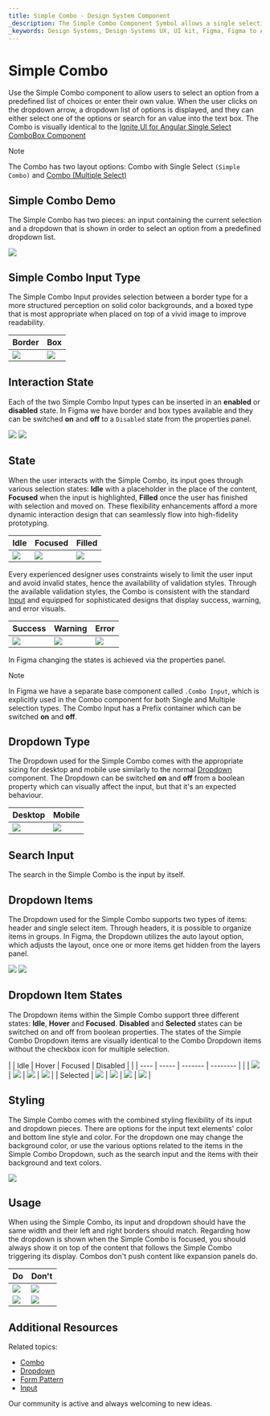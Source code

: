 ```yaml
---
title: Simple Combo - Design System Component
_description: The Simple Combo Component Symbol allows a single selection of an item from a collection.
_keywords: Design Systems, Design Systems UX, UI kit, Figma, Figma to Angular, Export code from Figma, Figma to HTML, Figma UI kits, Sketch, Ignite UI for Angular, Sketch to Angular, Angular, Angular Design System, Export code from Sketch, Design Kits for Angular, Sketch HTML, Sketch to HTML, Sketch UI kits, Adobe XD, Adobe XD to Angular, Export code from Adobe XD, Adobe XD to HTML, Adobe XD UI kits
---
```


# Simple Combo

Use the Simple Combo component to allow users to select an option from a predefined list of choices or enter their own value. When the user clicks on the dropdown arrow, a dropdown list of options is displayed, and they can either select one of the options or search for an value into the text box. The Combo is visually identical to the [ Ignite UI for Angular Single Select ComboBox Component](https://www.infragistics.com/products/ignite-ui-angular/angular/components/simple-combo.html)

> [!Note]
> The Combo has two layout options: Combo with Single Select `(Simple Combo)` and [Combo (Multiple Select) ](combo.md)

## Simple Combo Demo

The Simple Combo has two pieces: an input containing the current selection and a dropdown that is shown in order to select an option from a predefined dropdown list.

<img class="responsive-img" src="../images/simple-combo_demo.png" srcset="../images/simple-combo_demo@2x.png 2x" />

## Simple Combo Input Type

The Simple Combo Input provides selection between a border type for a more structured perception on solid color backgrounds, and a boxed type that is most appropriate when placed on top of a vivid image to improve readability.

| Border | Box |
| ------- | ------- |
| <img class="responsive-img" src="../images/simple-combo_border.png" srcset="../images/simple-combo_border@2x.png 2x" /> | <img class="responsive-img" src="../images/simple-combo_box.png" srcset="../images/simple-combo_box@2x.png 2x" /> |

## Interaction State

Each of the two Simple Combo Input types can be inserted in an **enabled** or **disabled** state. In Figma we have border and box types available and they can be switched **on** and **off** to a `Disabled` state from the properties panel.

<img class="responsive-img" src="../images/combo_enabled.png" srcset="../images/simple-combo_enabled@2x.png 2x" />
<img class="responsive-img" src="../images/combo_disabled.png" srcset="../images/simple-combo_disabled@2x.png 2x" />

## State

When the user interacts with the Simple Combo, its input goes through various selection states: **Idle** with a placeholder in the place of the content, **Focused** when the input is highlighted, **Filled** once the user has finished with selection and moved on. These flexibility enhancements afford a more dynamic interaction design that can seamlessly flow into high-fidelity prototyping.

| Idle | Focused | Filled | 
| ------- | ------- | ------- |
| <img class="responsive-img" src="../images/simple-combo_idle.png" srcset="../images/simple-combo_idle@2x.png 2x" /> | <img class="responsive-img" src="../images/simple-combo_focused.png" srcset="../images/simple-combo_focused@2x.png 2x" /> | <img class="responsive-img" src="../images/simple-combo_filled.png" srcset="../images/simple-combo_filled@2x.png 2x" /> |

Every experienced designer uses constraints wisely to limit the user input and avoid invalid states, hence the availability of validation styles. Through the available validation styles, the Combo is consistent with the standard [Input](input.md) and equipped for sophisticated designs that display success, warning, and error visuals.

| Success | Warning | Error | 
| ------- | ------- | ------- |
| <img class="responsive-img" src="../images/simple-combo_success.png" srcset="../images/simple-combo_success@2x.png 2x" /> | <img class="responsive-img" src="../images/simple-combo_warning.png" srcset="../images/simple-combo_warning@2x.png 2x" /> | <img class="responsive-img" src="../images/simple-combo_error.png" srcset="../images/simple-combo_error@2x.png 2x" /> |

In Figma changing the states is achieved via the properties panel.

> [!Note]
> In Figma we have a separate base component called `.Combo Input`, which is explicitly used in the Combo component for both Single and Multiple selection types. The Combo Input has a Prefix container which can be switched **on** and **off**.

## Dropdown Type

The Dropdown used for the Simple Combo comes with the appropriate sizing for desktop and mobile use similarly to the normal [Dropdown](dropdown.md) component. The Dropdown can be switched **on** and **off** from a boolean property which can visually affect the input, but that it's an expected behaviour.

| Desktop | Mobile |
| ------- | ------- |
| <img class="responsive-img" src="../images/simple-combo_desktop.png" srcset="../images/simple-combo_desktop@2x.png 2x" /> | <img class="responsive-img" src="../images/simple-combo_mobile.png" srcset="../images/simple-combo_mobile@2x.png 2x" /> |

## Search Input

The search in the Simple Combo is the input by itself.

## Dropdown Items

The Dropdown used for the Simple Combo supports two types of items: header and single select item. Through headers, it is possible to organize items in groups. In Figma, the Dropdown utilizes the auto layout option, which adjusts the layout, once one or more items get hidden from the layers panel.

<img class="responsive-img" src="../images/simple-combo_header.png" srcset="../images/simple-combo_header@2x.png 2x" />
<img class="responsive-img" src="../images/simple-combo_item.png" srcset="../images/simple-combo_item@2x.png 2x" />

## Dropdown Item States

The Dropdown items within the Simple Combo support three different states: **Idle**, **Hover** and **Focused**. **Disabled** and **Selected** states can be switched on and off from boolean properties. The states of the Simple Combo Dropdown items are visually identical to the Combo Dropdown items without the checkbox icon for multiple selection.

|  | Idle | Hover | Focused | Disabled |
|  | ---- | ----- | ------- | -------- |
|  | <img class="responsive-img" src="../images/simple-combo_item_idle.png" srcset="../images/simple-combo_item_idle@2x.png 2x" /> | <img class="responsive-img" src="../images/simple-combo_item_hover.png" srcset="../images/simple-combo_item_hover@2x.png 2x" /> | <img class="responsive-img" src="../images/simple-combo_item_focused.png" srcset="../images/simple-combo_item_focused@2x.png 2x" /> | <img class="responsive-img" src="../images/simple-combo_item_idle-disabled.png" srcset="../images/simple-combo_item_idle-disabled@2x.png 2x" /> |
| Selected | <img class="responsive-img" src="../images/simple-combo_item_idle-selected.png" srcset="../images/simple-combo_item_idle-selected@2x.png 2x" /> | <img class="responsive-img" src="../images/simple-combo_item_hover-selected.png" srcset="../images/simple-combo_item_hover-selected@2x.png 2x" /> | <img class="responsive-img" src="../images/simple-combo_item_focused-selected.png" srcset="../images/simple-combo_item_focused-selected@2x.png 2x" /> | <img class="responsive-img" src="../images/simple-combo_item_selected-disabled.png" srcset="../images/simple-combo_item_selected-disabled@2x.png 2x" /> |

## Styling

The Simple Combo comes with the combined styling flexibility of its input and dropdown pieces. There are options for the input text elements' color and bottom line style and color. For the dropdown one may change the background color, or use the various options related to the items in the Simple Combo Dropdown, such as the search input and the items with their background and text colors.

<img class="responsive-img" src="../images/simple-combo_styling.png" srcset="../images/simple-combo_styling@2x.png 2x" />

## Usage

When using the Simple Combo, its input and dropdown should have the same width and their left and right borders should match. Regarding how the dropdown is shown when the Simple Combo is focused, you should always show it on top of the content that follows the Simple Combo triggering its display. Combos don't push content like expansion panels do.

| Do                                                                           | Don't                                                                            |
| ---------------------------------------------------------------------------- | -------------------------------------------------------------------------------- |
| <img class="responsive-img" src="../images/simple-combo_do1.png" srcset="../images/simple-combo_do1@2x.png 2x" /> | <img class="responsive-img" src="../images/simple-combo_dont1.png" srcset="../images/simple-combo_dont1@2x.png 2x" /> |
| <img class="responsive-img" src="../images/simple-combo_do2.png" srcset="../images/simple-combo_do2@2x.png 2x" /> | <img class="responsive-img" src="../images/simple-combo_dont2.png" srcset="../images/simple-combo_dont2@2x.png 2x" /> |


## Additional Resources

Related topics:

- [Combo](combo.md)
- [Dropdown](dropdown.md)
- [Form Pattern](../patterns/form.md)
- [Input](input.md)
  <div class="divider--half"></div>

Our community is active and always welcoming to new ideas.
